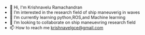 - 👋 Hi, I'm Krishnavelu Ramachandran
- 👀 I’m interested in the research field of ship maneuverig in waves
- 🌱 I’m currently learning python,ROS,and Machine learning
- 💞️ I’m looking to collaborate on ship maneuevring research field
- 📫 How to reach me krishnavelgce@gmail.com

<!---
RKrishnaIITM/RKrishnaIITM is a ✨ special ✨ repository because its `README.md` (this file) appears on your GitHub profile.
You can click the Preview link to take a look at your changes.
--->
